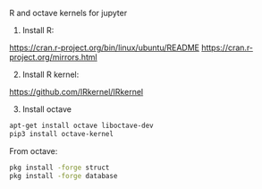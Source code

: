 R and octave kernels for jupyter

1. Install R:

https://cran.r-project.org/bin/linux/ubuntu/README
https://cran.r-project.org/mirrors.html

2. Install R kernel:

https://github.com/IRkernel/IRkernel

3. Install octave

```bash
apt-get install octave liboctave-dev
pip3 install octave-kernel
```

From octave:
```bash
pkg install -forge struct
pkg install -forge database
```
